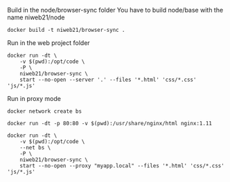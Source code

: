 Build in the node/browser-sync folder
You have to build node/base with the name niweb21/node
```
docker build -t niweb21/browser-sync .
```

Run in the web project folder
```
docker run -dt \
    -v $(pwd):/opt/code \
    -P \
    niweb21/browser-sync \
    start --no-open --server '.' --files '*.html' 'css/*.css' 'js/*.js'
```


Run in proxy mode
```
docker network create bs

docker run -dt -p 80:80 -v $(pwd):/usr/share/nginx/html nginx:1.11

docker run -dt \
    -v $(pwd):/opt/code \
    --net bs \
    -P \
    niweb21/browser-sync \
    start --no-open --proxy "myapp.local" --files '*.html' 'css/*.css' 'js/*.js'
```
